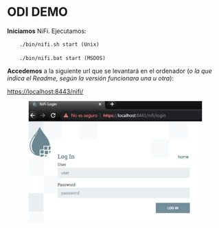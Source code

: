 # ODI DEMO

**Iniciamos** NiFi. Ejecutamos:

        ./bin/nifi.sh start (Unix)
        
        ./bin/nifi.bat start (MSDOS)

**Accedemos** a la siguiente url que se levantará en el ordenador (*o la que indica el 
Readme, según la versión funcionara una u otra*): 

[https://localhost:8443/nifi/](https://localhost:8443/nifi/)

<div align="center">
<img src="../../img/NiFiP1.1.png" alt="Practica 1" 
width="80%" />
</div>
